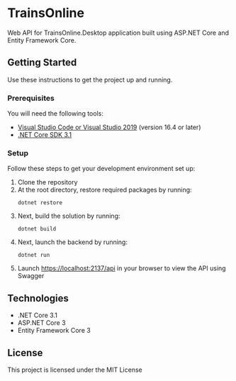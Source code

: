 # TrainsOnline
Web API for TrainsOnline.Desktop application built using ASP.NET Core and Entity Framework Core.

## Getting Started
Use these instructions to get the project up and running.

### Prerequisites
You will need the following tools:

* [Visual Studio Code or Visual Studio 2019](https://visualstudio.microsoft.com/vs/) (version 16.4 or later)
* [.NET Core SDK 3.1](https://dotnet.microsoft.com/download/dotnet-core/3.1)

### Setup
Follow these steps to get your development environment set up:

  1. Clone the repository
  2. At the root directory, restore required packages by running:
      ```
     dotnet restore
     ```
  3. Next, build the solution by running:
     ```
     dotnet build
     ```
  4. Next, launch the backend by running:
     ```
	 dotnet run
	 ```
  5. Launch [https://localhost:2137/api](http://localhost:2137/api) in your browser to view the API using Swagger
  
## Technologies
* .NET Core 3.1
* ASP.NET Core 3
* Entity Framework Core 3

## License

This project is licensed under the MIT License
